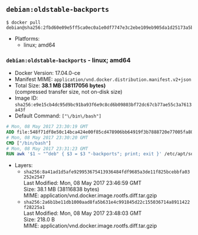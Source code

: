 ## `debian:oldstable-backports`

```console
$ docker pull debian@sha256:2fbd60e09e5ff5ca0ec0a1e0df7747e3c2ebe109eb905da1d25173a5b36cafbf
```

-	Platforms:
	-	linux; amd64

### `debian:oldstable-backports` - linux; amd64

-	Docker Version: 17.04.0-ce
-	Manifest MIME: `application/vnd.docker.distribution.manifest.v2+json`
-	Total Size: **38.1 MB (38117056 bytes)**  
	(compressed transfer size, not on-disk size)
-	Image ID: `sha256:e9e15cb4dc95d9bc91ba93f6e9c8cd6b09803bf72dc67cb77ae55c3a7613a43f`
-	Default Command: `["\/bin\/bash"]`

```dockerfile
# Mon, 08 May 2017 23:30:19 GMT
ADD file:548f71df8e50c14bca424e00f85cd478906bb64919f3b7888720e77005fa800b in / 
# Mon, 08 May 2017 23:30:20 GMT
CMD ["/bin/bash"]
# Mon, 08 May 2017 23:31:23 GMT
RUN awk '$1 ~ "^deb" { $3 = $3 "-backports"; print; exit }' /etc/apt/sources.list > /etc/apt/sources.list.d/backports.list
```

-	Layers:
	-	`sha256:8a41ad1d5afe929953675413936484fdf9685a3de11f825bcebbfa03252e2547`  
		Last Modified: Mon, 08 May 2017 23:46:59 GMT  
		Size: 38.1 MB (38116838 bytes)  
		MIME: application/vnd.docker.image.rootfs.diff.tar.gzip
	-	`sha256:2a6b1be11db1000aad8fa5b631e4c991845d22c155036714a8911422f28225a1`  
		Last Modified: Mon, 08 May 2017 23:48:03 GMT  
		Size: 218.0 B  
		MIME: application/vnd.docker.image.rootfs.diff.tar.gzip
